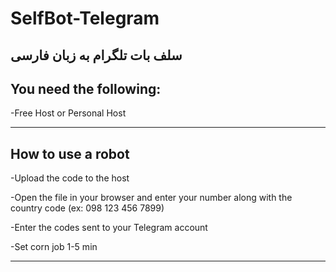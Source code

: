 # SelfBot-Telegram
سلف بات تلگرام به زبان فارسی 
 -----------------------------------------
## You need the following:

-Free Host or Personal Host 

 -----------------------------------------
## How to use a robot

-Upload the code to the host

-Open the file in your browser and enter your number along with the country code (ex: 098 123 456 7899)

-Enter the codes sent to your Telegram account

-Set corn job 1-5 min

-----------------------------------------
